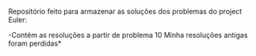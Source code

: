 Repositório feito para armazenar as soluções dos problemas do project Euler:

-Contém as resoluções a partir de problema 10
Minha resoluções antigas foram perdidas*